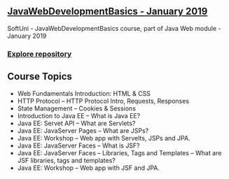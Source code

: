 ## [JavaWebDevelopmentBasics -  January 2019](https://softuni.bg/trainings/2252/java-web-development-basics-january-2019)
SoftUni - JavaWebDevelopmentBasics course, part of Java Web module -  January 2019
### [Explore repository](https://ivoivanov77.github.io/repo_explorer/#/repo_explorer/repo/IvoIvanov77/JavaWebDevelopmentBasics)
## Course Topics  
  - Web Fundamentals Introduction: HTML & CSS
  - HTTP Protocol – HTTP Protocol Intro, Requests, Responses
  - State Management – Cookies & Sessions
  - Introduction to Java EE – What is Java EE?
  - Java EE: Servet API – What are Servlets? 
  - Java EE: JavaServer Pages – What are JSPs?
  - Java EE: Workshop – Web app with Servelts, JSPs and JPA.
  - Java EE: JavaServer Faces – What is JSF?
  - Java EE: JavaServer Faces – Libraries, Tags and Templates – What are JSF libraries, tags and templates?
  - Java EE: Workshop – Web app with JSF and JPA.


